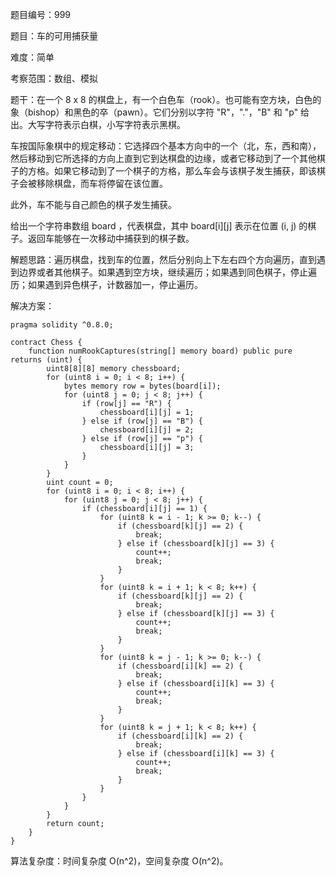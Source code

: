 题目编号：999

题目：车的可用捕获量

难度：简单

考察范围：数组、模拟

题干：在一个 8 x 8 的棋盘上，有一个白色车（rook）。也可能有空方块，白色的象（bishop）和黑色的卒（pawn）。它们分别以字符 "R"，"."，"B" 和 "p" 给出。大写字符表示白棋，小写字符表示黑棋。

车按国际象棋中的规定移动：它选择四个基本方向中的一个（北，东，西和南），然后移动到它所选择的方向上直到它到达棋盘的边缘，或者它移动到了一个其他棋子的方格。如果它移动到了一个棋子的方格，那么车会与该棋子发生捕获，即该棋子会被移除棋盘，而车将停留在该位置。

此外，车不能与自己颜色的棋子发生捕获。

给出一个字符串数组 board ，代表棋盘，其中 board[i][j] 表示在位置 (i, j) 的棋子。返回车能够在一次移动中捕获到的棋子数。

解题思路：遍历棋盘，找到车的位置，然后分别向上下左右四个方向遍历，直到遇到边界或者其他棋子。如果遇到空方块，继续遍历；如果遇到同色棋子，停止遍历；如果遇到异色棋子，计数器加一，停止遍历。

解决方案：

```solidity
pragma solidity ^0.8.0;

contract Chess {
    function numRookCaptures(string[] memory board) public pure returns (uint) {
        uint8[8][8] memory chessboard;
        for (uint8 i = 0; i < 8; i++) {
            bytes memory row = bytes(board[i]);
            for (uint8 j = 0; j < 8; j++) {
                if (row[j] == "R") {
                    chessboard[i][j] = 1;
                } else if (row[j] == "B") {
                    chessboard[i][j] = 2;
                } else if (row[j] == "p") {
                    chessboard[i][j] = 3;
                }
            }
        }
        uint count = 0;
        for (uint8 i = 0; i < 8; i++) {
            for (uint8 j = 0; j < 8; j++) {
                if (chessboard[i][j] == 1) {
                    for (uint8 k = i - 1; k >= 0; k--) {
                        if (chessboard[k][j] == 2) {
                            break;
                        } else if (chessboard[k][j] == 3) {
                            count++;
                            break;
                        }
                    }
                    for (uint8 k = i + 1; k < 8; k++) {
                        if (chessboard[k][j] == 2) {
                            break;
                        } else if (chessboard[k][j] == 3) {
                            count++;
                            break;
                        }
                    }
                    for (uint8 k = j - 1; k >= 0; k--) {
                        if (chessboard[i][k] == 2) {
                            break;
                        } else if (chessboard[i][k] == 3) {
                            count++;
                            break;
                        }
                    }
                    for (uint8 k = j + 1; k < 8; k++) {
                        if (chessboard[i][k] == 2) {
                            break;
                        } else if (chessboard[i][k] == 3) {
                            count++;
                            break;
                        }
                    }
                }
            }
        }
        return count;
    }
}
```

算法复杂度：时间复杂度 O(n^2)，空间复杂度 O(n^2)。